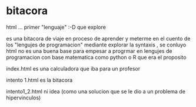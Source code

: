 # bitacora
html ... primer "lenguaje" :-D que explore

es una bitacora de viaje en proceso de aprender y meterme en el cuento de los "lengujes de programacion" mediante explorar la syntaxis , se conluyo html no es una buena base para empesar a progrmar  en lengujes  de programacion con base matematica como python o R que era el proposito

index.html es una calculadora que iba para un profesor

intento 1.html es la bitacora

intento1_2.html ni idea (como una solucion que se le dio a un problema de hipervinculos)

